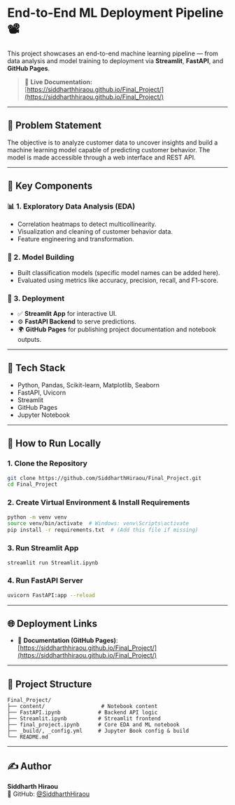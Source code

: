 # End-to-End ML Deployment Pipeline 📽

This project showcases an end-to-end machine learning pipeline — from data analysis and model training to deployment via **Streamlit**, **FastAPI**, and **GitHub Pages**.

> 📍 **Live Documentation:** [https://siddharthhiraou.github.io/Final_Project/](https://siddharthhiraou.github.io/Final_Project/)

---

## 📌 Problem Statement

The objective is to analyze customer data to uncover insights and build a machine learning model capable of predicting customer behavior. The model is made accessible through a web interface and REST API.

---

## 🧠 Key Components

### 📊 1. Exploratory Data Analysis (EDA)
- Correlation heatmaps to detect multicollinearity.
- Visualization and cleaning of customer behavior data.
- Feature engineering and transformation.

### 🤖 2. Model Building
- Built classification models (specific model names can be added here).
- Evaluated using metrics like accuracy, precision, recall, and F1-score.

### 🧪 3. Deployment

- ✅ **Streamlit App** for interactive UI.
- ⚙️ **FastAPI Backend** to serve predictions.
- 🌍 **GitHub Pages** for publishing project documentation and notebook outputs.

---

## 🧰 Tech Stack

- Python, Pandas, Scikit-learn, Matplotlib, Seaborn
- FastAPI, Uvicorn
- Streamlit
- GitHub Pages
- Jupyter Notebook

---

## 🚀 How to Run Locally

### 1. Clone the Repository
```bash
git clone https://github.com/SiddharthHiraou/Final_Project.git
cd Final_Project
```

### 2. Create Virtual Environment & Install Requirements
```bash
python -m venv venv
source venv/bin/activate  # Windows: venv\Scripts\activate
pip install -r requirements.txt  # (Add this file if missing)
```

### 3. Run Streamlit App
```bash
streamlit run Streamlit.ipynb
```

### 4. Run FastAPI Server
```bash
uvicorn FastAPI:app --reload
```

---

## 🌐 Deployment Links

- 📘 **Documentation (GitHub Pages)**: [https://siddharthhiraou.github.io/Final_Project/](https://siddharthhiraou.github.io/Final_Project/)

---

## 📁 Project Structure

```
Final_Project/
├── content/                  # Notebook content
├── FastAPI.ipynb            # Backend API logic
├── Streamlit.ipynb          # Streamlit frontend
├── final_project.ipynb      # Core EDA and ML notebook
├── _build/, _config.yml     # Jupyter Book config & build
└── README.md
```

---

## ✍️ Author

**Siddharth Hiraou**  
🔗 GitHub: [@SiddharthHiraou](https://github.com/SiddharthHiraou)

